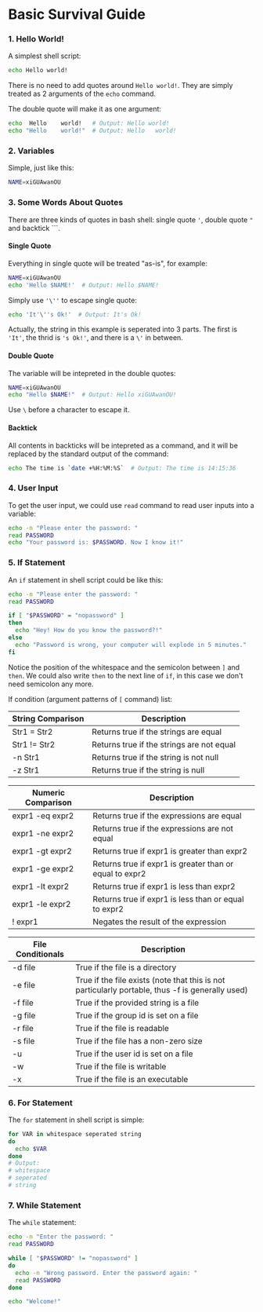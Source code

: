 # Basic Survival Guide
### 1. Hello World!

A simplest shell script:

```sh
echo Hello world!
```

There is no need to add quotes around `Hello world!`. They are simply treated as 2 arguments of the `echo` command.

The double quote will make it as one argument:

```sh
echo  Hello    world!   # Output: Hello world!
echo "Hello    world!"  # Output: Hello   world!
```

### 2. Variables

Simple, just like this:

```sh
NAME=xiGUAwanOU
```

### 3. Some Words About Quotes

There are three kinds of quotes in bash shell: single quote `'`, double quote `"` and backtick `\``.

#### Single Quote

Everything in single quote will be treated "as-is", for example:

```sh
NAME=xiGUAwanOU
echo 'Hello $NAME!'  # Output: Hello $NAME!
```

Simply use `'\''` to escape single quote:

```sh
echo 'It'\''s Ok!'  # Output: It's Ok!
```

Actually, the string in this example is seperated into 3 parts. The first is `'It'`, the thrid is `'s Ok!'`, and there is a `\'` in between.

#### Double Quote

The variable will be intepreted in the double quotes:

```sh
NAME=xiGUAwanOU
echo "Hello $NAME!"  # Output: Hello xiGUAwanOU!
```

Use `\` before a character to escape it.

#### Backtick

All contents in backticks will be intepreted as a command, and it will be replaced by the standard output of the command:

```sh
echo The time is `date +%H:%M:%S`  # Output: The time is 14:15:36
```

### 4. User Input

To get the user input, we could use `read` command to read user inputs into a variable:

```sh
echo -n "Please enter the password: "
read PASSWORD
echo "Your password is: $PASSWORD. Now I know it!"
```

### 5. If Statement

An `if` statement in shell script could be like this:

```sh
echo -n "Please enter the password: "
read PASSWORD

if [ "$PASSWORD" = "nopassword" ]
then
  echo "Hey! How do you know the password?!"
else
  echo "Password is wrong, your computer will explode in 5 minutes."
fi
```

Notice the position of the whitespace and the semicolon between `]` and `then`. We could also write `then` to the next line of `if`, in this case we don't need semicolon any more.

If condition (argument patterns of `[` command) list:

| String Comparison  | Description |
| ------------------ | ----------- |
| Str1 = Str2        | Returns true if the strings are equal |
| Str1 != Str2       | Returns true if the strings are not equal |
| -n Str1            | Returns true if the string is not null |
| -z Str1            | Returns true if the string is null |

| Numeric Comparison | Description |
| ------------------ | ----------- |
| expr1 -eq expr2    | Returns true if the expressions are equal |
| expr1 -ne expr2    | Returns true if the expressions are not equal |
| expr1 -gt expr2    | Returns true if expr1 is greater than expr2 |
| expr1 -ge expr2    | Returns true if expr1 is greater than or equal to expr2 |
| expr1 -lt expr2    | Returns true if expr1 is less than expr2 |
| expr1 -le expr2    | Returns true if expr1 is less than or equal to expr2 |
| ! expr1            | Negates the result of the expression |

| File Conditionals  | Description |
| ------------------ | ----------- |
| -d file            | True if the file is a directory |
| -e file            | True if the file exists (note that this is not particularly portable, thus -f is generally used) |
| -f file            | True if the provided string is a file |
| -g file            | True if the group id is set on a file |
| -r file            | True if the file is readable |
| -s file            | True if the file has a non-zero size |
| -u                 | True if the user id is set on a file |
| -w                 | True if the file is writable |
| -x                 | True if the file is an executable |

### 6. For Statement

The `for` statement in shell script is simple:

```sh
for VAR in whitespace seperated string
do
  echo $VAR
done
# Output:
# whitespace
# seperated
# string
```

### 7. While Statement

The `while` statement:

```sh
echo -n "Enter the password: "
read PASSWORD

while [ "$PASSWORD" != "nopassword" ]
do
  echo -n "Wrong password. Enter the password again: "
  read PASSWORD
done

echo "Welcome!"
```
